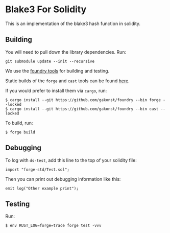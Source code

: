 # Blake3 For Solidity

This is an implementation of the blake3 hash function in solidity.



## Building
You will need to pull down the library dependencies. Run:

```
git submodule update --init --recursive
```

We use the [foundry tools](https://github.com/gakonst/foundry) for building and testing.

Static builds of the `forge` and `cast` tools can be found [here](https://github.com/themeliolabs/artifacts).

If you would prefer to install them via `cargo`, run:

```
$ cargo install --git https://github.com/gakonst/foundry --bin forge --locked
$ cargo install --git https://github.com/gakonst/foundry --bin cast --locked
```




To build, run:
```
$ forge build
```


## Debugging


To log with `ds-test`, add this line to the top of your solidity file:
```
import "forge-std/Test.sol";
```

Then you can print out debugging information like this:
```
emit log("Other example print");
```


## Testing

Run:
```
$ env RUST_LOG=forge=trace forge test -vvv
```
